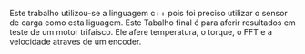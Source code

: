 Este trabalho utilizou-se a linguagem c++ pois foi preciso utilizar o sensor de carga como esta liguagem. Este Tabalho final é para aferir resultados em teste de um motor trifaisco. Ele afere temperatura,
o torque, o FFT e a velocidade atraves de um encoder.
